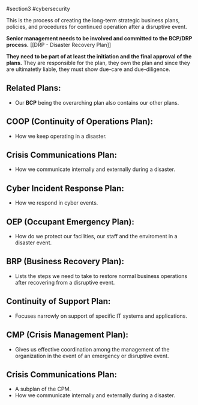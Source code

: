 #section3 #cybersecurity 

This is the process of creating the long-term strategic business plans, policies, and procedures for continued operation after a disruptive event.

**Senior management needs to be involved and committed to the BCP/DRP process.** [[DRP - Disaster Recovery Plan]]

**They need to be part of at least the initiation and the final approval of the plans.**
	They are responsible for the plan, they own the plan and since they are ultimatetly liable, they must show due-care and due-diligence.
## Related Plans:
- Our **BCP** being the overarching plan also contains our other plans.
## COOP (Continuity of Operations Plan):
- How we keep operating in a disaster.
## Crisis Communications Plan:
- How we communicate internally and externally during a disaster.
## Cyber Incident Response Plan:
- How we respond in cyber events.
## OEP (Occupant Emergency Plan):
- How do we protect our facilities, our staff and the enviroment in a disaster event.
## BRP (Business Recovery Plan):
- Lists the steps we need to take to restore normal business operations after recovering from a disruptive event.
## Continuity of Support Plan:
- Focuses narrowly on support of specific IT systems and applications.
## CMP (Crisis Management Plan):
- Gives us effective coordination among the management of the organization in the event of an emergency or disruptive event.
## Crisis Communications Plan:
- A subplan of the CPM.
- How we communicate internally and externally during a disaster. 